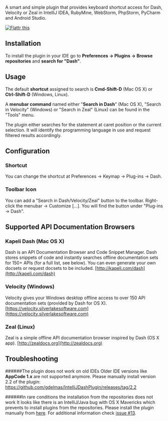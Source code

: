A smart and simple plugin that provides keyboard shortcut access for Dash, Velocity or Zeal in IntelliJ IDEA, RubyMine, WebStorm, PhpStorm, PyCharm and Android Studio.

[![Flattr this](http://api.flattr.com/button/flattr-badge-large.png)](http://flattr.com/thing/2558535/gdelmasIntelliJDashPlugin-on-GitHub)

## Installation
To install the plugin in your IDE go to **Preferences -> Plugins -> Browse repositories** and **search for "Dash"**.

## Usage
The default **shortcut** assigned to search is **Cmd-Shift-D** (Mac OS X) or **Ctrl-Shift-D** (Windows, Linux). 


A **menubar command** named either "**Search in Dash**" (Mac OS X), "Search in Velocity" (Windows) or "Search in Zeal" (Linux) can be found in the "Tools" menu.


The plugin either searches for the statement at caret position or the current selection. It will identify the programming language in use and request filtered results accordingly.

## Configuration
### Shortcut
You can change the shortcut at Preferences -> Keymap -> Plug-ins -> Dash.

### Toolbar Icon
You can add a "Search in Dash/Velocity/Zeal" button to the toolbar. Right-click the menubar -> Customize […]. You will find the button under "Plug-ins -> Dash".

## Supported API Documentation Browsers
### Kapeli Dash (Mac OS X)
Dash is an API Documentation Browser and Code Snippet Manager. Dash stores snippets of code and instantly searches offline documentation sets for 150+ APIs (for a full list, see below). You can even generate your own docsets or request docsets to be included.
[http://kapeli.com/dash](http://kapeli.com/dash)

### Velocity (Windows)
Velocity gives your Windows desktop offline access to over 150 API documentation sets (provided by Dash for OS X).
[https://velocity.silverlakesoftware.com](https://velocity.silverlakesoftware.com)

### Zeal (Linux)
Zeal is a simple offline API documentation browser inspired by Dash (OS X app).
[http://zealdocs.org](http://zealdocs.org)


## Troubleshooting
######The plugin does not work on old IDEs
Older IDE versions like **AppCode 1.x** are not supported anymore. Please manually install version 2.2 of the plugin: https://github.com/gdelmas/IntelliJDashPlugin/releases/tag/2.2

######In rare conditions the installation from the repositories does not work
It looks like there is an IntelliJ/Java bug with OS X Mavericks which prevents to install plugins from the repositories. Please install the plugin manually from [here](https://github.com/gdelmas/IntelliJDashPlugin/releases). For additional information check [issue #13](https://github.com/gdelmas/IntelliJDashPlugin/issues/13).
